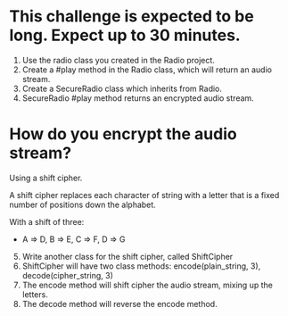 # This challenge is expected to be long. Expect up to 30 minutes.

1. Use the radio class you created in the Radio project.
2. Create a #play method in the Radio class, which will return an audio stream.
3. Create a SecureRadio class which inherits from Radio.
4. SecureRadio #play method returns an encrypted audio stream.

# How do you encrypt the audio stream?

Using a shift cipher. 

A shift cipher replaces each character of string with a letter that is a fixed number of positions down the alphabet.

With a shift of three:
- A => D, B => E, C => F, D => G

5. Write another class for the shift cipher, called ShiftCipher
6. ShiftCipher will have two class methods: encode(plain_string, 3), decode(cipher_string, 3)
7. The encode method will shift cipher the audio stream, mixing up the letters.
8. The decode method will reverse the encode method.